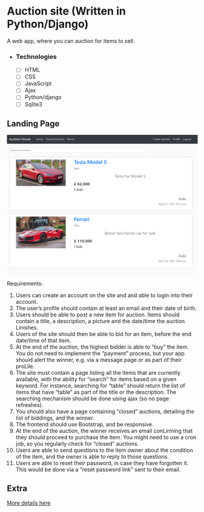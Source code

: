 # Auction site (Written in Python/Django)

A web app, where you can auction for items to sell.

-   ### Technologies
    -   [ ] HTML
    -   [ ] CSS
    -   [ ] JavaScript
    -   [ ] Ajax
    -   [ ] Python/django
    -   [ ] Sqlite3

## Landing Page

![Main](screenshots/main_page.PNG)

Requirements:

1. Users can create an account on the site and and able to login into their account.
2. The user’s profile should contain at least an email and their date of birth.
3. Users should be able to post a new item for auction. Items should contain a title, a
   description, a picture and the date/time the auction Linishes.
4. Users of the site should then be able to bid for an item, before the end date/time of
   that item.
5. At the end of the auction, the highest bidder is able to “buy” the item. You do not need
   to implement the “payment” process, but your app should alert the winner, e.g. via a
   message page or as part of their proLile.
6. The site must contain a page listing all the items that are currently available, with the
   ability for “search” for items based on a given keyword. For instance, searching for
   “table” should return the list of items that have “table” as part of the title or the
   description. The searching mechanism should be done using ajax (so no page
   refreshes).
7. You should also have a page containing “closed” auctions, detailing the list of biddings,
   and the winner.
8. The frontend should use Bootstrap, and be responsive.
9. At the end of the auction, the winner receives an email conLirming that they should
   proceed to purchase the item. You might need to use a cron job, so you regularly
   check for “closed” auctions.
10. Users are able to send questions to the item owner about the condition of the item,
    and the owner is able to reply to those questions.
11. Users are able to reset their password, in case they have forgotten it. This would be
    done via a “reset password link” sent to their email.

## Extra

<a href='https://github.com/zEndurance/django-auction/blob/master/ExtraDetails.md'>More details here</a>
